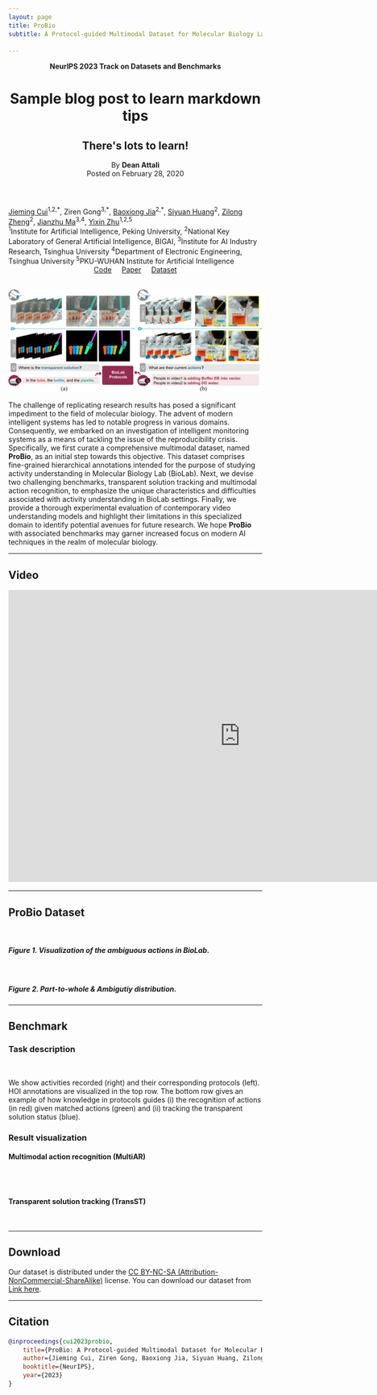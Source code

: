 ```yaml
---
layout: page
title: ProBio
subtitle: A Protocol-guided Multimodal Dataset for Molecular Biology Lab

---
```

<center style="font-weight: bold">NeurIPS 2023 Track on Datasets and Benchmarks</center>
<header class="header-section ">

<div class="intro-header no-img">
  <div class="container-md">
    <div class="row">
      <div class="col-xl-8 offset-xl-2 col-lg-10 offset-lg-1">
        <div class="post-heading">
          <h1>Sample blog post to learn markdown tips</h1>       
              <h2 class="post-subheading">There's lots to learn!</h2>
              By <strong>Dean Attali</strong><br>
            <span class="post-meta">Posted on February 28, 2020</span>  
        </div>
      </div>
    </div>
  </div>
</div>


</header>
<div class="is-size-4 publication-authors">
    <!-- <p><span class="author-block"><strong>NeurIPS 2023 D&B</strong></span></p> -->
  <div class="is-size-5 publication-authors">
    <span class="author-block">
      <a href="https://jiemingcui.github.io/">Jieming Cui</a><sup>1,2,*</sup>,</span>
    <span class="author-block">
      <a>Ziren Gong</a><sup>3,*</sup>,</span>
    <span class="author-block">
      <a href="https://buzz-beater.github.io/">Baoxiong Jia</a><sup>2,*</sup>,
    </span>
    <span class="author-block">
      <a href="https://siyuanhuang.com/">Siyuan Huang</a><sup>2</sup>,
    </span>
    <span class="author-block">
      <a href="https://zilongzheng.github.io/">Zilong Zheng</a><sup>2</sup>,
    </span>
    <span class="author-block">
      <a href="https://majianzhu.com/">Jianzhu Ma</a><sup>3,4</sup>,
    </span>
    <span class="author-block">
      <a href="https://yzhu.io/">Yixin Zhu</a><sup>1,2,5</sup>
    </span> 
  </div>
  <div class="is-size-5 publication-authors">
    <span class="author-block"><sup>1</sup>Institute for Artificial Intelligence, Peking University,</span>
    <span class="author-block"><sup>2</sup>National Key Laboratory of General Artificial Intelligence, BIGAI,</span>
    <span class="author-block"><sup>3</sup>Institute for AI Industry Research, Tsinghua University</span>
    <span class="author-block"><sup>4</sup>Department of Electronic Engineering, Tsinghua University</span>
    <span class="author-block"><sup>5</sup>PKU-WUHAN Institute for Artificial Intelligence</span>
  </div>
</div>


<div style="display: flex; justify-content: center; align-items: center;">
  <span class="link-block" style="text-align: center; display: block; margin: 0 10px;">
    <a href="https://github.com/jiemingcui/probio/" target="_blank" class="external-link button is-normal is-rounded is-dark">
      <span class="icon">
        <i class="fab fa-github"></i>
      </span>
      <span>Code</span>
    </a>
  </span>
  <span class="link-block" style="text-align: center; display: block; margin: 0 10px;">
    <a href="https://arxiv.org/abs/2311.00556" target="_blank" class="external-link button is-normal is-rounded is-dark">
      <span class="icon">
        <i class="far fa-file-alt"></i>
      </span>
      <span>Paper</span>
    </a>
  </span>
  <span class="link-block" style="text-align: center; display: block; margin: 0 10px;">
    <a href="https://drive.google.com/file/d/1IBHlKTDnBTdENKykp0s_ps6HvSuFvDLX/view" target="_blank" class="external-link button is-normal is-rounded is-dark">
      <span class="icon">
        <i class="far fa-database"></i>
      </span>
      <span>Dataset</span>
    </a>
  </span>
</div>


<!-- <p align="center">
    <a href='https://github.com/jiemingcui/probio/', target="_blank">[Code]
    </a>
    <a href='https://arxiv.org/abs/<ARXIV PAPER ID>', target="_blank">[ArXiv]
    </a>
</p> -->
<!-- Github link -->

<br>

![](assets/img/probio-teaser.png)

The challenge of replicating research results has posed a significant impediment to the field of molecular biology. The advent of modern intelligent systems has led to notable progress in various domains. Consequently, we embarked on an investigation of intelligent monitoring systems as a means of tackling the issue of the reproducibility crisis. Specifically, we first curate a comprehensive multimodal dataset, named **ProBio**, as an initial step towards this objective. This dataset comprises fine-grained hierarchical annotations intended for the purpose of studying activity understanding in Molecular Biology Lab (BioLab). Next, we devise two challenging benchmarks, transparent solution tracking and multimodal action recognition, to emphasize the unique characteristics and difficulties associated with activity understanding in BioLab settings. Finally, we provide a thorough experimental evaluation of contemporary video understanding models and highlight their limitations in this specialized domain to identify potential avenues for future research. We hope **ProBio** with associated benchmarks may garner increased focus on modern AI techniques in the realm of molecular biology.


<hr>

## Video

<div class="extensions extensions--video">
<!-- <iframe width="920" height="580" src="https://vimeo.com/898064557" title="YouTube video player" allow="accelerometer; autoplay; clipboard-write; encrypted-media; gyroscope; picture-in-picture; web-share" frameborder="0" scrolling="no" allowfullscreen></iframe>
</div> -->

<iframe src="https://player.vimeo.com/video/898064557?h=7e7fd00948&color=94070A&byline=0&portrait=0" width="920" height="580" frameborder="0" allow="autoplay; fullscreen; picture-in-picture" allowfullscreen></iframe>
<!-- <p><a href="https://vimeo.com/898064557">[NeurIPS 2023] ProBio: A Protocol-guided Multimodal Dataset for Molecular Biology Lab</a> from <a href="https://vimeo.com/yzhu">Yixin Zhu</a> on <a href="https://vimeo.com">Vimeo</a>.</p> -->
</div>

<hr>

## ProBio Dataset
<!-- ### Visualization of the ambiguous actions in BioLab. -->

<div class="card bg-light border-light mb-3">
    <img class="card-img lazyload" data-src="assets/img/dataset.gif" />
    <div class="card-body">
      <h5 class="card-title">Figure 1. Visualization of the ambiguous actions in BioLab.</h5>
    </div>
</div>

<div class="card bg-light border-light mb-3">
    <img class="card-img lazyload" data-src="assets/img/dataset.png" />
    <div class="card-body">
      <h5 class="card-title">Figure 2. Part-to-whole & Ambigutiy distribution.</h5>
    </div>
</div>

<hr>

## Benchmark
### Task description
<div class="card bg-light border-light mb-3">
    <img class="card-img lazyload" data-src="assets/img/fig2.png" />
</div>

We show activities recorded (right) and their corresponding protocols (left). HOI annotations are visualized in the top row. The bottom row gives an example of how knowledge in protocols guides (i) the recognition of actions (in red) given matched actions (green) and (ii) tracking the transparent solution status (blue).

### Result visualization
#### Multimodal action recognition (MultiAR)

<div class="card bg-light border-light mb-3">
    <img class="card-img lazyload" data-src="assets/img/multiar1.gif" />
</div>
<div class="card bg-light border-light mb-3">
    <img class="card-img lazyload" data-src="assets/img/multiar2.gif" />
</div>

#### Transparent solution tracking (TransST)
<div class="card bg-light border-light mb-3">
    <img class="card-img lazyload" data-src="assets/img/transst.gif" />
</div>


<hr>

## Download

Our dataset is distributed under the [CC BY-NC-SA (Attribution-NonCommercial-ShareAlike)](https://creativecommons.org/licenses/by-nc-sa/4.0/) license. You can download our dataset from [Link here](https://docs.google.com/forms/d/e/1FAIpQLSe6NpXCq3rsgArf91o81jMLhA0MWjKDibVKFWwiBXPddoMSNw/viewform?usp=sf_link).

<hr>

## Citation

```bibtex
@inproceedings{cui2023probio,
    title={ProBio: A Protocol-guided Multimodal Dataset for Molecular Biology Lab},
    author={Jieming Cui, Ziren Gong, Baoxiong Jia, Siyuan Huang, Zilong Zheng, Jianzhu Ma, Yixin Zhu},
    booktitle={NeurIPS},
    year={2023}
}
```
